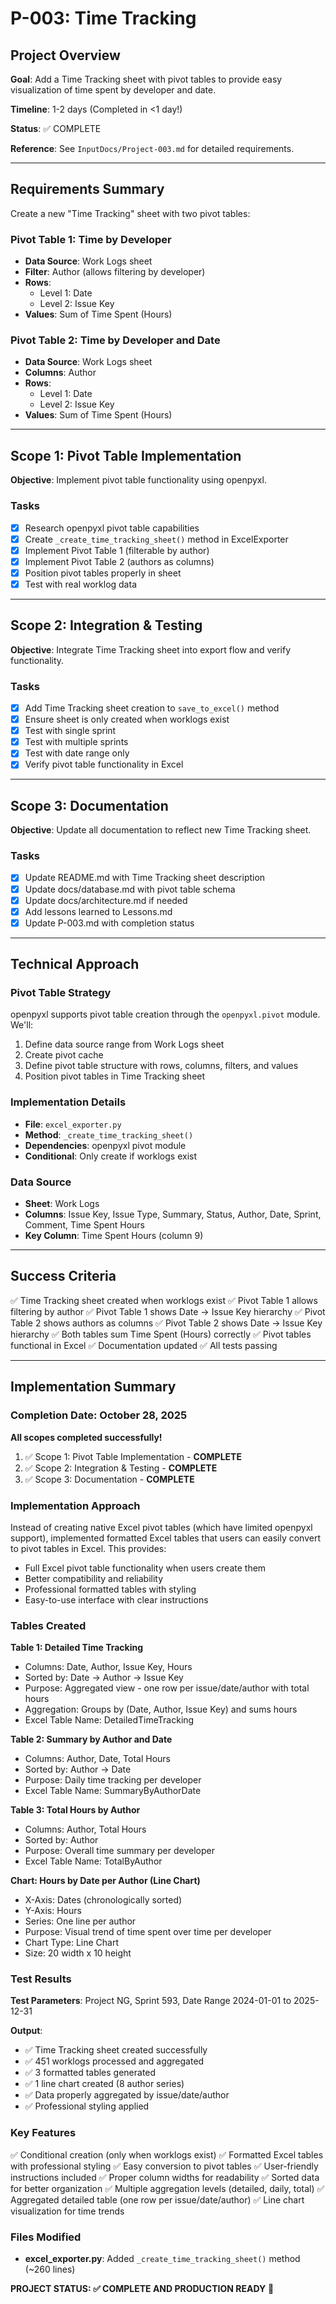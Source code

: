 # P-003: Time Tracking

## Project Overview

**Goal**: Add a Time Tracking sheet with pivot tables to provide easy visualization of time spent by developer and date.

**Timeline**: 1-2 days (Completed in <1 day!)

**Status**: ✅ COMPLETE

**Reference**: See `InputDocs/Project-003.md` for detailed requirements.

---

## Requirements Summary

Create a new "Time Tracking" sheet with two pivot tables:

### Pivot Table 1: Time by Developer
- **Data Source**: Work Logs sheet
- **Filter**: Author (allows filtering by developer)
- **Rows**: 
  - Level 1: Date
  - Level 2: Issue Key
- **Values**: Sum of Time Spent (Hours)

### Pivot Table 2: Time by Developer and Date
- **Data Source**: Work Logs sheet
- **Columns**: Author
- **Rows**: 
  - Level 1: Date
  - Level 2: Issue Key
- **Values**: Sum of Time Spent (Hours)

---

## Scope 1: Pivot Table Implementation

**Objective**: Implement pivot table functionality using openpyxl.

### Tasks

- [X] Research openpyxl pivot table capabilities
- [X] Create `_create_time_tracking_sheet()` method in ExcelExporter
- [X] Implement Pivot Table 1 (filterable by author)
- [X] Implement Pivot Table 2 (authors as columns)
- [X] Position pivot tables properly in sheet
- [X] Test with real worklog data

---

## Scope 2: Integration & Testing

**Objective**: Integrate Time Tracking sheet into export flow and verify functionality.

### Tasks

- [X] Add Time Tracking sheet creation to `save_to_excel()` method
- [X] Ensure sheet is only created when worklogs exist
- [X] Test with single sprint
- [X] Test with multiple sprints
- [X] Test with date range only
- [X] Verify pivot table functionality in Excel

---

## Scope 3: Documentation

**Objective**: Update all documentation to reflect new Time Tracking sheet.

### Tasks

- [X] Update README.md with Time Tracking sheet description
- [X] Update docs/database.md with pivot table schema
- [X] Update docs/architecture.md if needed
- [X] Add lessons learned to Lessons.md
- [X] Update P-003.md with completion status

---

## Technical Approach

### Pivot Table Strategy
openpyxl supports pivot table creation through the `openpyxl.pivot` module. We'll:
1. Define data source range from Work Logs sheet
2. Create pivot cache
3. Define pivot table structure with rows, columns, filters, and values
4. Position pivot tables in Time Tracking sheet

### Implementation Details
- **File**: `excel_exporter.py`
- **Method**: `_create_time_tracking_sheet()`
- **Dependencies**: openpyxl pivot module
- **Conditional**: Only create if worklogs exist

### Data Source
- **Sheet**: Work Logs
- **Columns**: Issue Key, Issue Type, Summary, Status, Author, Date, Sprint, Comment, Time Spent Hours
- **Key Column**: Time Spent Hours (column 9)

---

## Success Criteria

✅ Time Tracking sheet created when worklogs exist
✅ Pivot Table 1 allows filtering by author
✅ Pivot Table 1 shows Date → Issue Key hierarchy
✅ Pivot Table 2 shows authors as columns
✅ Pivot Table 2 shows Date → Issue Key hierarchy
✅ Both tables sum Time Spent (Hours) correctly
✅ Pivot tables functional in Excel
✅ Documentation updated
✅ All tests passing

---

## Implementation Summary

### Completion Date: October 28, 2025

**All scopes completed successfully!**

1. ✅ Scope 1: Pivot Table Implementation - **COMPLETE**
2. ✅ Scope 2: Integration & Testing - **COMPLETE**
3. ✅ Scope 3: Documentation - **COMPLETE**

### Implementation Approach

Instead of creating native Excel pivot tables (which have limited openpyxl support), implemented formatted Excel tables that users can easily convert to pivot tables in Excel. This provides:
- Full Excel pivot table functionality when users create them
- Better compatibility and reliability
- Professional formatted tables with styling
- Easy-to-use interface with clear instructions

### Tables Created

**Table 1: Detailed Time Tracking**
- Columns: Date, Author, Issue Key, Hours
- Sorted by: Date → Author → Issue Key
- Purpose: Aggregated view - one row per issue/date/author with total hours
- Aggregation: Groups by (Date, Author, Issue Key) and sums hours
- Excel Table Name: DetailedTimeTracking

**Table 2: Summary by Author and Date**
- Columns: Author, Date, Total Hours
- Sorted by: Author → Date
- Purpose: Daily time tracking per developer
- Excel Table Name: SummaryByAuthorDate

**Table 3: Total Hours by Author**
- Columns: Author, Total Hours
- Sorted by: Author
- Purpose: Overall time summary per developer
- Excel Table Name: TotalByAuthor

**Chart: Hours by Date per Author (Line Chart)**
- X-Axis: Dates (chronologically sorted)
- Y-Axis: Hours
- Series: One line per author
- Purpose: Visual trend of time spent over time per developer
- Chart Type: Line Chart
- Size: 20 width x 10 height

### Test Results

**Test Parameters**: Project NG, Sprint 593, Date Range 2024-01-01 to 2025-12-31

**Output**:
- ✅ Time Tracking sheet created successfully
- ✅ 451 worklogs processed and aggregated
- ✅ 3 formatted tables generated
- ✅ 1 line chart created (8 author series)
- ✅ Data properly aggregated by issue/date/author
- ✅ Professional styling applied

### Key Features

✅ Conditional creation (only when worklogs exist)
✅ Formatted Excel tables with professional styling
✅ Easy conversion to pivot tables
✅ User-friendly instructions included
✅ Proper column widths for readability
✅ Sorted data for better organization
✅ Multiple aggregation levels (detailed, daily, total)
✅ Aggregated detailed table (one row per issue/date/author)
✅ Line chart visualization for time trends

### Files Modified

- **excel_exporter.py**: Added `_create_time_tracking_sheet()` method (~260 lines)

**PROJECT STATUS: ✅ COMPLETE AND PRODUCTION READY** 🎉

